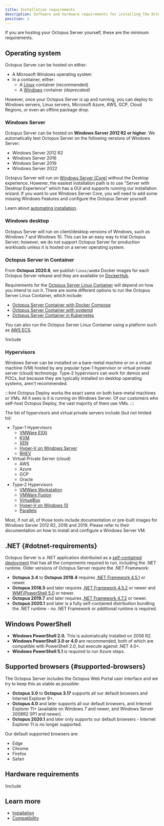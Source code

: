 ```yaml
---
title: Installation requirements
description: Software and hardware requirements for installing the Octopus Server.
position: 1
---
```


If you are hosting your Octopus Server yourself, these are the minimum requirements.

## Operating system

Octopus Server can be hosted on either:
- A Microsoft Windows operating system
- In a container, either:
     - A [Linux](docs/installation/octopus-server-linux-container/index.md) container (recommended)
     - A [Windows](docs/installation/octopus-server-windows-container.md) container *(deprecated)*

However, once your Octopus Server is up and running, you can deploy to Windows servers, Linux servers, Microsoft Azure, AWS, GCP, Cloud Regions, or even an offline package drop.

### Windows Server

Octopus Server can be hosted on **Windows Server 2012 R2 or higher**. We automatically test Octopus Server on the following versions of Windows Server:

- Windows Server 2012 R2
- Windows Server 2016
- Windows Server 2019
- Windows Server 2022

Octopus Server will run on [Windows Server (Core)](https://docs.microsoft.com/en-us/windows-server/administration/server-core/what-is-server-core) without the Desktop experience. However, the easiest installation path is to use "Server with Desktop Experience" which has a GUI and supports running our installation wizard. If you want to use Windows Server Core, you will need to add some missing Windows Features and configure the Octopus Server yourself.

Learn about [automating installation](/docs/installation/automating-installation.md).

### Windows desktop

Octopus Server will run on client/desktop versions of Windows, such as Windows 7 and Windows 10. This can be an easy way to trial Octopus Server; however, we do not support Octopus Server for production workloads unless it is hosted on a server operating system.

### Octopus Server in Container

From **Octopus 2020.6**, we publish `linux/amd64` Docker images for each Octopus Server release and they are available on [DockerHub](https://hub.docker.com/r/octopusdeploy/).

Requirements for the [Octopus Server Linux Container](/docs/installation/octopus-server-linux-container/index.md) will depend on how you intend to run it. There are some different options to run the Octopus Server Linux Container, which include:

- [Octopus Server Container with Docker Compose](/docs/installation/octopus-server-linux-container/docker-compose-linux.md)
- [Octopus Server Container with systemd](/docs/installation/octopus-server-linux-container/systemd-service-definition.md)
- [Octopus Server Container in Kubernetes](/docs/installation/octopus-server-linux-container/octopus-in-kubernetes.md)

You can also run the Octopus Server Linux Container using a platform such as [AWS ECS](https://docs.aws.amazon.com/AmazonECS/latest/developerguide/Welcome.html).

!include <sql>

### Hypervisors

Windows Server can be installed on a bare-metal machine or on a virtual machine (VM) hosted by any popular type-1 hypervisor or virtual private server (cloud) technology.  Type-2 hypervisors can work for demos and POCs, but because they are typically installed on desktop operating systems, aren't recommended.  

:::hint
Octopus Deploy works the exact same on both bare-metal machines or VMs.  All it sees is it is running on Windows Server.  Of our customers who self-host Octopus Deploy, the vast majority of them use VMs.
:::

The list of hypervisors and virtual private servers include (but not limited to):

- Type-1 Hypervisors
    - [VMWare ESXi](https://www.vmware.com/products/esxi-and-esx.html)
    - [KVM](http://www.linux-kvm.org/page/Main_Page)
    - [XEN](https://xenproject.org/)
    - [Hyper-V on Windows Server](https://docs.microsoft.com/en-us/windows-server/virtualization/hyper-v/hyper-v-on-windows-server)
    - [RHEV](https://www.redhat.com/en/technologies/virtualization/enterprise-virtualization)
- Virtual Private Server (cloud)
    - AWS
    - Azure
    - GCP
    - Oracle
- Type-2 Hypervisors
    - [VMWare Workstation](https://www.vmware.com/products/workstation-pro.html)
    - [VMWare Fusion](https://www.vmware.com/products/fusion.html)
    - [VirtualBox](https://www.virtualbox.org/)
    - [Hyper-V on Windows 10](https://docs.microsoft.com/en-us/virtualization/hyper-v-on-windows/)
    - [Parallels](https://www.parallels.com/)

Most, if not all, of those tools include documentation or pre-built images for Windows Server 2012 R2, 2016 and 2019.  Please refer to their documentation on how to install and configure a Windows Server VM.  

## .NET {#dotnet-requirements}

Octopus Server is a .NET application distributed as a [self-contained deployment](https://docs.microsoft.com/en-us/dotnet/core/deploying/#publish-self-contained) that has all the components required to run, including the .NET runtime. Older versions of Octopus Server require the .NET Framework:

- **Octopus 3.4** to **Octopus 2018.4** requires [.NET Framework 4.5.1](https://www.microsoft.com/en-au/download/details.aspx?id=40773) or newer.
- **Octopus 2018.5** and later requires [.NET Framework 4.5.2](https://www.microsoft.com/en-au/download/details.aspx?id=42642) or newer and [WMF/PowerShell 5.0](https://www.microsoft.com/en-us/download/details.aspx?id=50395) or newer.
- **Octopus 2019.7** and later requires [.NET Framework 4.7.2](https://go.microsoft.com/fwlink/?LinkID=863265) or newer.
- **Octopus 2020.1** and later is a fully self-contained distribution bundling the .NET runtime - no .NET Framework or additional runtime is required.

## Windows PowerShell

- **Windows PowerShell 2.0.** This is automatically installed on 2008 R2.
- **Windows PowerShell 3.0 or 4.0** are recommended, both of which are compatible with PowerShell 2.0, but execute against .NET 4.0+.
- **Windows PowerShell 5.1** is required to run Azure steps.

## Supported browsers {#supported-browsers}

The Octopus Server includes the Octopus Web Portal user interface and we try to keep this as stable as possible:

- **Octopus 3.0** to **Octopus 3.17** supports all our default browsers and Internet Explorer 9+.
- **Octopus 4.0** and later supports all our default browsers, and Internet Explorer 11+ (available on Windows 7 and newer, and Windows Server 2008R2 SP1 and newer).
- **Octopus 2020.1** and later only supports our default browsers - Internet Explorer 11 is no longer supported.

Our default supported browsers are:

- Edge
- Chrome
- Firefox
- Safari

## Hardware requirements

!include <minimum-requirements>

## Learn more

- [Installation](/docs/installation/index.md)
- [Compatibility](/docs/support/compatibility.md)
